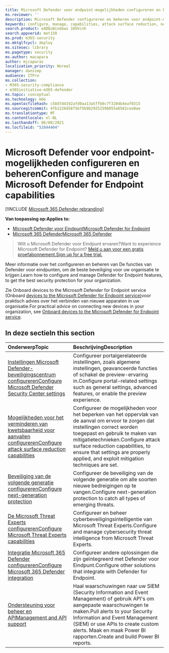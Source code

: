 ```yaml
---
title: Microsoft Defender voor endpoint-mogelijkheden configureren en beheren
ms.reviewer: ''
description: Microsoft Defender configureren en beheren voor endpoint-mogelijkheden, zoals surface reduction voor aanvallen en beveiliging van de volgende generatie
keywords: configure, manage, capabilities, attack surface reduction, next-generation protection, security controls, eindpuntdetectie en -respons, auto investigation and remediation, security controls, controls
search.product: eADQiWindows 10XVcnh
search.appverid: met150
ms.prod: m365-security
ms.mktglfcycl: deploy
ms.sitesec: library
ms.pagetype: security
ms.author: macapara
author: mjcaparas
localization_priority: Normal
manager: dansimp
audience: ITPro
ms.collection:
- M365-security-compliance
- m365initiative-m365-defender
ms.topic: conceptual
ms.technology: mde
ms.openlocfilehash: c58d7d4192afd0aa13a5ffb0c7f3204b4eaf0315
ms.sourcegitcommit: 4fb1226d5875bf5b9b29252596855a6562cea9ae
ms.translationtype: MT
ms.contentlocale: nl-NL
ms.lasthandoff: 06/08/2021
ms.locfileid: "52844404"
---
```

# <a name="configure-and-manage-microsoft-defender-for-endpoint-capabilities"></a><span data-ttu-id="c1fde-104">Microsoft Defender voor endpoint-mogelijkheden configureren en beheren</span><span class="sxs-lookup"><span data-stu-id="c1fde-104">Configure and manage Microsoft Defender for Endpoint capabilities</span></span>

[!INCLUDE [Microsoft 365 Defender rebranding](../../includes/microsoft-defender.md)]

<span data-ttu-id="c1fde-105">**Van toepassing op:**</span><span class="sxs-lookup"><span data-stu-id="c1fde-105">**Applies to:**</span></span>

- [<span data-ttu-id="c1fde-106">Microsoft Defender voor Eindpunt</span><span class="sxs-lookup"><span data-stu-id="c1fde-106">Microsoft Defender for Endpoint</span></span>](https://go.microsoft.com/fwlink/p/?linkid=2154037)
- [<span data-ttu-id="c1fde-107">Microsoft 365 Defender</span><span class="sxs-lookup"><span data-stu-id="c1fde-107">Microsoft 365 Defender</span></span>](https://go.microsoft.com/fwlink/?linkid=2118804)

> <span data-ttu-id="c1fde-108">Wilt u Microsoft Defender voor Eindpunt ervaren?</span><span class="sxs-lookup"><span data-stu-id="c1fde-108">Want to experience Microsoft Defender for Endpoint?</span></span> [<span data-ttu-id="c1fde-109">Meld u aan voor een gratis proefabonnement.</span><span class="sxs-lookup"><span data-stu-id="c1fde-109">Sign up for a free trial.</span></span>](https://www.microsoft.com/microsoft-365/windows/microsoft-defender-atp?ocid=docs-wdatp-exposedapis-abovefoldlink)

<span data-ttu-id="c1fde-110">Meer informatie over het configureren en beheren van De functies van Defender voor eindpunten, om de beste beveiliging voor uw organisatie te krijgen.</span><span class="sxs-lookup"><span data-stu-id="c1fde-110">Learn how to configure and manage Defender for Endpoint features, to get the best security protection for your organization.</span></span>

<span data-ttu-id="c1fde-111">Zie Onboard devices to the Microsoft Defender for Endpoint service (Onboard [devices to the Microsoft Defender for Endpoint service)](./onboard-configure.md)voor praktisch advies over het verbinden van nieuwe apparaten in uw organisatie.</span><span class="sxs-lookup"><span data-stu-id="c1fde-111">For practical advice on connecting new devices in your organization, see [Onboard devices to the Microsoft Defender for Endpoint service](./onboard-configure.md).</span></span>

## <a name="in-this-section"></a><span data-ttu-id="c1fde-112">In deze sectie</span><span class="sxs-lookup"><span data-stu-id="c1fde-112">In this section</span></span>

<span data-ttu-id="c1fde-113">Onderwerp</span><span class="sxs-lookup"><span data-stu-id="c1fde-113">Topic</span></span> | <span data-ttu-id="c1fde-114">Beschrijving</span><span class="sxs-lookup"><span data-stu-id="c1fde-114">Description</span></span>
:---|:---
[<span data-ttu-id="c1fde-115">Instellingen Microsoft Defender-beveiligingscentrum configureren</span><span class="sxs-lookup"><span data-stu-id="c1fde-115">Configure Microsoft Defender Security Center settings</span></span>](preferences-setup.md) | <span data-ttu-id="c1fde-116">Configureer portalgerelateerde instellingen, zoals algemene instellingen, geavanceerde functies of schakel de preview-ervaring in.</span><span class="sxs-lookup"><span data-stu-id="c1fde-116">Configure portal-related settings such as general settings, advanced features, or enable the preview experience.</span></span>
[<span data-ttu-id="c1fde-117">Mogelijkheden voor het verminderen van kwetsbaarheid voor aanvallen configureren</span><span class="sxs-lookup"><span data-stu-id="c1fde-117">Configure attack surface reduction capabilities</span></span>](configure-attack-surface-reduction.md) | <span data-ttu-id="c1fde-118">Configureer de mogelijkheden voor het beperken van het oppervlak van de aanval om ervoor te zorgen dat instellingen correct worden toegepast en gebruik te maken van mitigatietechnieken.</span><span class="sxs-lookup"><span data-stu-id="c1fde-118">Configure attack surface reduction capabilities, to ensure that settings are properly applied, and exploit mitigation techniques are set.</span></span>
[<span data-ttu-id="c1fde-119">Beveiliging van de volgende generatie configureren</span><span class="sxs-lookup"><span data-stu-id="c1fde-119">Configure next-generation protection</span></span>](/windows/security/threat-protection/microsoft-defender-antivirus/configure-microsoft-defender-antivirus-features) | <span data-ttu-id="c1fde-120">Configureer de beveiliging van de volgende generatie om alle soorten nieuwe bedreigingen op te vangen.</span><span class="sxs-lookup"><span data-stu-id="c1fde-120">Configure next-generation protection to catch all types of emerging threats.</span></span>
[<span data-ttu-id="c1fde-121">De Microsoft Threat Experts configureren</span><span class="sxs-lookup"><span data-stu-id="c1fde-121">Configure Microsoft Threat Experts capabilities</span></span>](configure-microsoft-threat-experts.md) | <span data-ttu-id="c1fde-122">Configureer en beheer cyberbeveiligingsintelligentie van Microsoft Threat Experts.</span><span class="sxs-lookup"><span data-stu-id="c1fde-122">Configure and manage cybersecurity threat intelligence from Microsoft Threat Experts.</span></span>
[<span data-ttu-id="c1fde-123">Integratie Microsoft 365 Defender configureren</span><span class="sxs-lookup"><span data-stu-id="c1fde-123">Configure Microsoft 365 Defender integration</span></span>](/microsoft-365/security/defender-endpoint/threat-protection-integration) | <span data-ttu-id="c1fde-124">Configureer andere oplossingen die zijn geïntegreerd met Defender voor Eindpunt.</span><span class="sxs-lookup"><span data-stu-id="c1fde-124">Configure other solutions that integrate with Defender for Endpoint.</span></span>
[<span data-ttu-id="c1fde-125">Ondersteuning voor beheer en API</span><span class="sxs-lookup"><span data-stu-id="c1fde-125">Management and API support</span></span>](/microsoft-365/security/defender-endpoint/management-apis) | <span data-ttu-id="c1fde-126">Haal waarschuwingen naar uw SIEM (Security Information and Event Management) of gebruik API's om aangepaste waarschuwingen te maken.</span><span class="sxs-lookup"><span data-stu-id="c1fde-126">Pull alerts to your Security Information and Event Management (SIEM) or use APIs to create custom alerts.</span></span> <span data-ttu-id="c1fde-127">Maak en maak Power BI rapporten.</span><span class="sxs-lookup"><span data-stu-id="c1fde-127">Create and build Power BI reports.</span></span>
